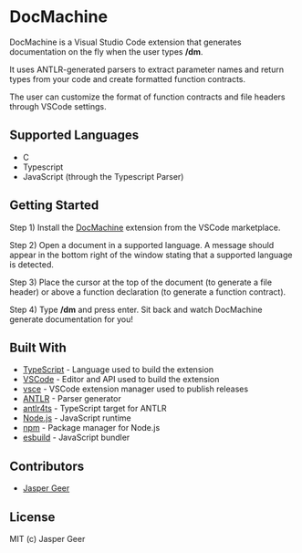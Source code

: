 
# DocMachine

DocMachine is a Visual Studio Code extension that generates documentation on the fly when the user types **/dm**.

It uses ANTLR-generated parsers to extract parameter names and return types from your code and create formatted function contracts.

The user can customize the format of function contracts and file headers through VSCode settings.

## Supported Languages
* C
* Typescript
* JavaScript (through the Typescript Parser)

## Getting Started

Step 1) Install the [DocMachine](https://marketplace.visualstudio.com/items?itemName=JasperGeer.docmachine) extension from the VSCode marketplace.

Step 2) Open a document in a supported language. A message should appear in the bottom right of the window stating that a supported language is detected.

Step 3) Place the cursor at the top of the document (to generate a file header) or above a function declaration (to generate a function contract).

Step 4) Type **/dm** and press enter. Sit back and watch DocMachine generate documentation for you!

## Built With
*  [TypeScript](https://www.typescriptlang.org) - Language used to build the extension
*  [VSCode](https://code.visualstudio.com) - Editor and API used to build the extension
*  [vsce](https://github.com/microsoft/vscode-vsce) - VSCode extension manager used to publish releases
*  [ANTLR](https://www.antlr.org) - Parser generator
*  [antlr4ts](https://github.com/tunnelvisionlabs/antlr4ts) - TypeScript target for ANTLR
*  [Node.js](https://nodejs.org/en/) - JavaScript runtime
*  [npm](https://www.npmjs.com) - Package manager for Node.js
*  [esbuild](https://esbuild.github.io) - JavaScript bundler

## Contributors
*  [Jasper Geer](https://github.com/jaspergeer)

## License
MIT (c) Jasper Geer